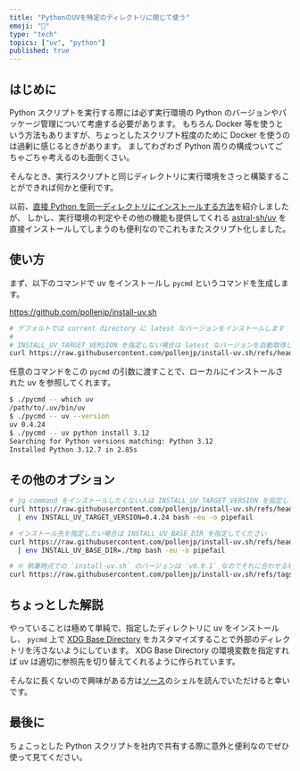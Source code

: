 ```yaml
---
title: "PythonのUVを特定のディレクトリに閉じて使う"
emoji: "🐍"
type: "tech"
topics: ["uv", "python"]
published: true
---
```


## はじめに

Python スクリプトを実行する際には必ず実行環境の Python のバージョンやパッケージ管理について考慮する必要があります。 もちろん Docker 等を使うという方法もありますが、ちょっとしたスクリプト程度のために Docker を使うのは過剰に感じるときがあります。 ましてわざわざ Python 周りの構成ついてごちゃごちゃ考えるのも面倒くさい。

そんなとき、実行スクリプトと同じディレクトリに実行環境をさっと構築することができれば何かと便利です。

以前、[直接 Python を同一ディレクトリにインストールする方法](https://zenn.dev/pollenjp/articles/2024-06-27-install-python-at-directory)を紹介しましたが、 しかし、実行環境の判定やその他の機能も提供してくれる [astral-sh/uv](https://github.com/astral-sh/uv) を直接インストールしてしまうのも便利なのでこれもまたスクリプト化しました。

## 使い方

まず、以下のコマンドで uv をインストールし `pycmd` というコマンドを生成します。

<https://github.com/pollenjp/install-uv.sh>

```sh
# デフォルトでは current directory に latest なバージョンをインストールします
#
# INSTALL_UV_TARGET_VERSION を指定しない場合は latest なバージョンを自動取得しますが jq command が必要です
curl https://raw.githubusercontent.com/pollenjp/install-uv.sh/refs/heads/main/install-uv.sh | env bash -eu -o pipefail
```

任意のコマンドをこの `pycmd` の引数に渡すことで、ローカルにインストールされた uv を参照してくれます。

```sh
$ ./pycmd -- which uv
/path/to/.uv/bin/uv
$ ./pycmd -- uv --version
uv 0.4.24
$ ./pycmd -- uv python install 3.12
Searching for Python versions matching: Python 3.12
Installed Python 3.12.7 in 2.85s
```

## その他のオプション

```sh
# jq command をインストールしたくない人は INSTALL_UV_TARGET_VERSION を指定してください
curl https://raw.githubusercontent.com/pollenjp/install-uv.sh/refs/heads/main/install-uv.sh \
  | env INSTALL_UV_TARGET_VERSION=0.4.24 bash -eu -o pipefail

# インストール先を指定したい場合は INSTALL_UV_BASE_DIR を指定してください
curl https://raw.githubusercontent.com/pollenjp/install-uv.sh/refs/heads/main/install-uv.sh \
  | env INSTALL_UV_BASE_DIR=./tmp bash -eu -o pipefail

# ※ 執筆時点での `install-uv.sh` のバージョンは `v0.0.1` なのでそれに合わせる場合は以下
curl https://raw.githubusercontent.com/pollenjp/install-uv.sh/refs/tags/v0.0.1/install-uv.sh | bash -eu -o pipefail
```

## ちょっとした解説

やっていることは極めて単純で、指定したディレクトリに uv をインストールし、 `pycmd` 上で [XDG Base Directory](https://specifications.freedesktop.org/basedir-spec/latest/) をカスタマイズすることで外部のディレクトリを汚さないようにしています。
XDG Base Directory の環境変数を指定すれば uv は適切に参照先を切り替えてくれるように作られています。

そんなに長くないので興味がある方は[ソース](https://github.com/pollenjp/install-uv.sh)のシェルを読んでいただけると幸いです。

## 最後に

ちょこっとした Python スクリプトを社内で共有する際に意外と便利なのでぜひ使って見てください。
